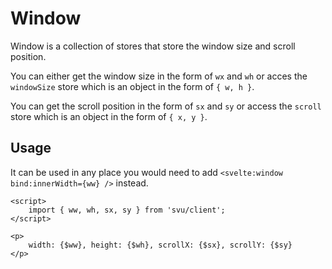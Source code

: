 # Window

Window is a collection of stores that store the window size and scroll position.

You can either get the window size in the form of `wx` and `wh` or acces the `windowSize` store which is an object in the form of `{ w, h }`.

You can get the scroll position in the form of `sx` and `sy` or access the `scroll` store which is an object in the form of `{ x, y }`.

## Usage

It can be used in any place you would need to add `<svelte:window bind:innerWidth={ww} />` instead.

```svelte
<script>
	import { ww, wh, sx, sy } from 'svu/client';
</script>

<p>
	width: {$ww}, height: {$wh}, scrollX: {$sx}, scrollY: {$sy}
</p>
```
